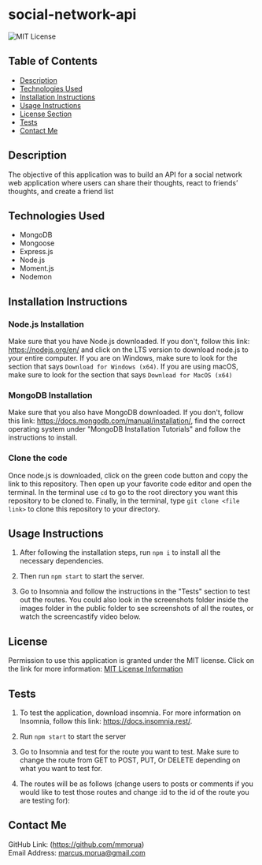 # social-network-api

![MIT License](https://img.shields.io/badge/license-MIT-important)

## Table of Contents

- [Description](#description)
- [Technologies Used](#technologies-used)
- [Installation Instructions](#installation-instructions)
- [Usage Instructions](#usage-instructions)
- [License Section](#license)
- [Tests](#tests)
- [Contact Me](#contact-me)

## Description

The objective of this application was to build an API for a social network web application where users can share their thoughts, react to friends’ thoughts, and create a friend list

## Technologies Used

- MongoDB
- Mongoose
- Express.js
- Node.js
- Moment.js
- Nodemon

## Installation Instructions

### Node.js Installation

Make sure that you have Node.js downloaded. If you don't, follow this link: https://nodejs.org/en/ and click on the LTS version to download node.js to your entire computer. If you are on Windows, make sure to look for the section that says `Download for Windows (x64)`. If you are using macOS, make sure to look for the section that says `Download for MacOS (x64)`

### MongoDB Installation

Make sure that you also have MongoDB downloaded. If you don't, follow this link: https://docs.mongodb.com/manual/installation/, find the correct operating system under "MongoDB Installation Tutorials" and follow the instructions to install.

### Clone the code

Once node.js is downloaded, click on the green code button and copy the link to this repository. Then open up your favorite code editor and open the terminal. In the terminal use `cd` to go to the root directory you want this repository to be cloned to. Finally, in the terminal, type `git clone <file link>` to clone this repository to your directory.

## Usage Instructions

1. After following the installation steps, run `npm i` to install all the necessary dependencies.

2. Then run `npm start` to start the server.

3. Go to Insomnia and follow the instructions in the "Tests" section to test out the routes. You could also look in the screenshots folder inside the images folder in the public folder to see screenshots of all the routes, or watch the screencastify video below.

## License

Permission to use this application is granted under the MIT license.
Click on the link for more information: [MIT License Information](https://opensource.org/licenses/MIT)

## Tests

1. To test the application, download insomnia. For more information on Insomnia, follow this link: https://docs.insomnia.rest/.

2. Run `npm start` to start the server

3. Go to Insomnia and test for the route you want to test. Make sure to change the route from GET to POST, PUT, Or DELETE depending on what you want to test for.

4. The routes will be as follows (change users to posts or comments if you would like to test those routes and change :id to the id of the route you are testing for):

## Contact Me

GitHub Link: (https://github.com/mmorua)<br>
Email Address: <marcus.morua@gmail.com>